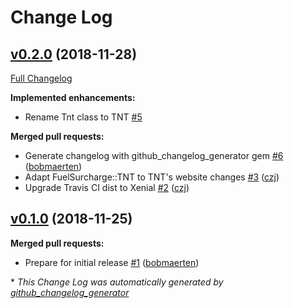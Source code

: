 # Change Log

## [v0.2.0](https://github.com/levups/fuel_surcharge/tree/v0.2.0) (2018-11-28)
[Full Changelog](https://github.com/levups/fuel_surcharge/compare/v0.1.0...v0.2.0)

**Implemented enhancements:**

- Rename Tnt class to TNT [\#5](https://github.com/levups/fuel_surcharge/issues/5)

**Merged pull requests:**

- Generate changelog with github\_changelog\_generator gem [\#6](https://github.com/levups/fuel_surcharge/pull/6) ([bobmaerten](https://github.com/bobmaerten))
- Adapt FuelSurcharge::TNT to TNT's website changes  [\#3](https://github.com/levups/fuel_surcharge/pull/3) ([czj](https://github.com/czj))
- Upgrade Travis CI dist to Xenial [\#2](https://github.com/levups/fuel_surcharge/pull/2) ([czj](https://github.com/czj))

## [v0.1.0](https://github.com/levups/fuel_surcharge/tree/v0.1.0) (2018-11-25)
**Merged pull requests:**

- Prepare for initial release [\#1](https://github.com/levups/fuel_surcharge/pull/1) ([bobmaerten](https://github.com/bobmaerten))



\* *This Change Log was automatically generated by [github_changelog_generator](https://github.com/skywinder/Github-Changelog-Generator)*